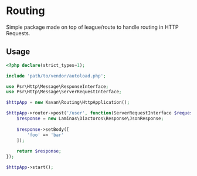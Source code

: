 # Routing
Simple package made on top of league/route to handle routing in HTTP Requests.

## Usage

```php
<?php declare(strict_types=1);

include 'path/to/vendor/autoload.php';

use Psr\Http\Message\ResponseInterface;
use Psr\Http\Message\ServerRequestInterface;

$httpApp = new Kavan\Routing\HttpApplication();

$httpApp->router->post('/user', function(ServerRequestInterface $request): ResponseInterface {
    $response = new Laminas\Diactoros\Response\JsonResponse;
    
    $response->setBody([
        'foo' => 'bar'
    ]);
    
    return $response;
});

$httpApp->start(); 

```

